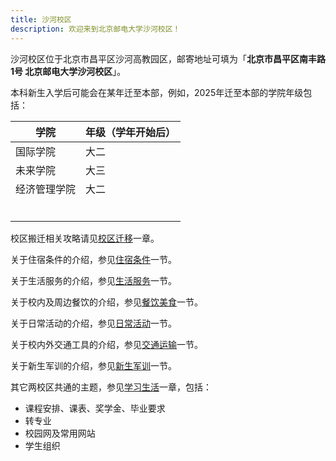 ```yaml
---
title: 沙河校区
description: 欢迎来到北京邮电大学沙河校区！
---
```


沙河校区位于北京市昌平区沙河高教园区，邮寄地址可填为「**北京市昌平区南丰路1号 北京邮电大学沙河校区**」。

本科新生入学后可能会在某年迁至本部，例如，2025年迁至本部的学院年级包括：

|学院|年级（学年开始后）|
|---|---|
|国际学院|大二|
|未来学院|大三|
|经济管理学院|大二|
|||
|||
|||
|||
|||
|||

校区搬迁相关攻略请见[校区迁移](/校区迁移/)一章。

关于住宿条件的介绍，参见[住宿条件](/沙河校区/住宿条件/)一节。

关于生活服务的介绍，参见[生活服务](/沙河校区/生活服务/)一节。

关于校内及周边餐饮的介绍，参见[餐饮美食](/沙河校区/餐饮美食/)一节。

关于日常活动的介绍，参见[日常活动](/沙河校区/日常活动/)一节。

关于校内外交通工具的介绍，参见[交通运输](/沙河校区/交通运输/)一节。

关于新生军训的介绍，参见[新生军训](/沙河校区/新生军训/)一节。

其它两校区共通的主题，参见[学习生活](/学习生活/学习生活)一章，包括：

- 课程安排、课表、奖学金、毕业要求 
- 转专业
- 校园网及常用网站
- 学生组织
